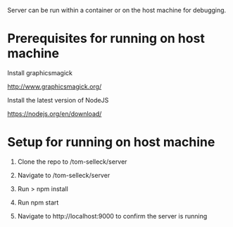 Server can be run within a container or on the host machine for debugging.

# Prerequisites for running on host machine
Install graphicsmagick

http://www.graphicsmagick.org/  

Install the latest version of NodeJS

https://nodejs.org/en/download/

# Setup for running on host machine

1) Clone the repo to /tom-selleck/server

2) Navigate to /tom-selleck/server

4) Run > npm install

5) Run npm start 

6) Navigate to http://localhost:9000 to confirm the server is running


